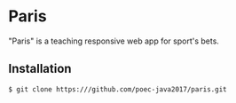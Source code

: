 # Paris

"Paris" is a teaching responsive web app for sport's bets.

## Installation

```sh
$ git clone https:///github.com/poec-java2017/paris.git
```
